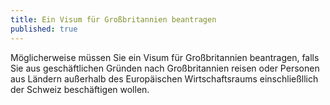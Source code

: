 ```yaml
---
title: Ein Visum für Großbritannien beantragen
published: true
---
```


Möglicherweise müssen Sie ein Visum für Großbritannien beantragen, falls Sie aus geschäftlichen Gründen nach Großbritannien reisen oder Personen aus Ländern außerhalb des Europäischen Wirtschaftsraums einschließllich der Schweiz beschäftigen wollen.
